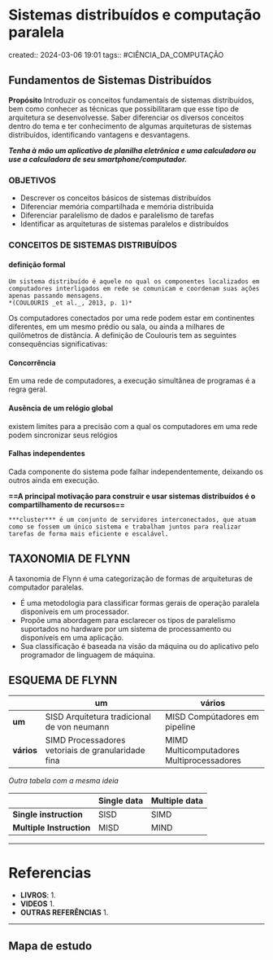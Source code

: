 # Sistemas distribuídos e computação paralela
created:: 2024-03-06 19:01
tags:: #CIÊNCIA_DA_COMPUTAÇÃO

## Fundamentos de Sistemas Distribuídos
**Propósito**
	Introduzir os conceitos fundamentais de sistemas distribuídos, bem como conhecer as técnicas que possibilitaram que esse tipo de arquitetura se desenvolvesse. Saber diferenciar os diversos conceitos dentro do tema e ter conhecimento de algumas arquiteturas de sistemas distribuídos, identificando vantagens e desvantagens.

***Tenha à mão um aplicativo de planilha eletrônica e uma calculadora ou use a calculadora de seu smartphone/computador.***


### OBJETIVOS
- Descrever os conceitos básicos de sistemas distribuídos
- Diferenciar memória compartilhada e memória distribuída
- Diferenciar paralelismo de dados e paralelismo de tarefas
- Identificar as arquiteturas de sistemas paralelos e distribuídos

### CONCEITOS DE SISTEMAS DISTRIBUÍDOS

#### definição formal 
```ad-note
Um sistema distribuído é aquele no qual os componentes localizados em computadores interligados em rede se comunicam e coordenam suas ações apenas passando mensagens.
*(COULOURIS _et al._, 2013, p. 1)*
```

Os computadores conectados por uma rede podem estar em continentes diferentes, em um mesmo prédio ou sala, ou ainda a milhares de quilômetros de distância. A definição de Coulouris tem as seguintes consequências significativas:

#### Concorrência
 Em uma rede de computadores, a execução simultânea de programas é a regra geral.
#### Ausência de um relógio global
 existem limites para a precisão com a qual os computadores em uma rede podem sincronizar seus relógios
#### Falhas independentes
 Cada componente do sistema pode falhar independentemente, deixando os outros ainda em execução.

**==A principal motivação para construir e usar sistemas distribuídos é o compartilhamento de recursos==**

```ad-info
***cluster*** é um conjunto de servidores interconectados, que atuam como se fossem um único sistema e trabalham juntos para realizar tarefas de forma mais eficiente e escalável.
```
## TAXONOMIA DE FLYNN
A taxonomia de Flynn é uma categorização de formas de arquiteturas de computador paralelas.

- É uma metodologia para classificar formas gerais de operação paralela disponíveis em um processador.
- Propõe uma abordagem para esclarecer os tipos de paralelismo suportados no hardware por um sistema de processamento ou disponíveis em uma aplicação.
- Sua classificação é baseada na visão da máquina ou do aplicativo pelo programador de linguagem de máquina.

## ESQUEMA DE FLYNN

|            | **um**                                             | **vários**                                              |
| ---------- | -------------------------------------------------- | ------------------------------------------------------- |
| **um**     | SISD Arquitetura tradicional de von neumann        | MISD Compútadores em pipeline                           |
| **vários** | SIMD Processadores vetoriais de granularidade fina | MIMD Multicomputadores<br>           Multiprocessadores |
*Outra tabela com a mesma ideia*

|                          | Single data | Multiple data |
| ------------------------ | ----------- | ------------- |
| **Single  instruction**  | SISD        | SIMD          |
| **Multiple Instruction** | MISD        | MIND          |


---
# Referencias
- **LIVROS**:
	1. 
- **VIDEOS**
	1. 
- **OUTRAS REFERÊNCIAS**
	1. 
---
## Mapa de estudo
